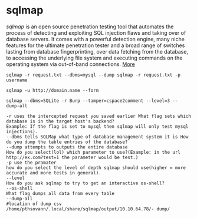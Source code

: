 # sqlmap
*sqlmap* is an open source penetration testing tool that automates the process of detecting and exploiting SQL injection flaws and taking over of database servers. It comes with a powerful detection engine, many niche features for the ultimate penetration tester and a broad range of switches lasting from database fingerprinting, over data fetching from the database, to accessing the underlying file system and executing commands on the operating system via out-of-band connections. [More](https://github.com/sqlmapproject/sqlmap)
```
sqlmap -r request.txt --dbms=mysql --dump sqlmap -r request.txt -p username

sqlmap -u http://domain.name --form

sqlmap --dbms=SQLite -r Burp --tamper=cspace2comment --level=3 -- dump-all
```
```
-r uses the intercepted request you saved earlier What flag sets which database is in the target host's backend?
Example: If the flag is set to mysql then sqlmap will only test mysql injections).
--dbms tells SQLMap what type of database management system it is How do you dump the table entries of the database?
--dump attempts to outputs the entire database
How do you select(lol) which parameter to use?(Example: in the url http://ex.com?test=1 the parameter would be test.)
-p use the pramater
how do you select the level of depth sqlmap should use(higher = more accurate and more tests in general).
--level
How do you ask sqlmap to try to get an interactive os-shell?
--os-shell
What flag dumps all data from every table
--dump-all
#location of dump csv /home/pthsovann/.local/share/sqlmap/output/10.10.64.78/‐ dump/
```
